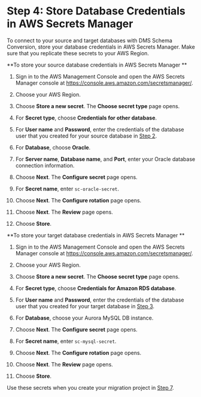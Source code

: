 # Step 4: Store Database Credentials in AWS Secrets Manager<a name="schema-conversion-oracle-aurora-mysql-step-4"></a>

To connect to your source and target databases with DMS Schema Conversion, store your database credentials in AWS Secrets Manager\. Make sure that you replicate these secrets to your AWS Region\.

 **To store your source database credentials in AWS Secrets Manager ** 

1. Sign in to the AWS Management Console and open the AWS Secrets Manager console at [https://console\.aws\.amazon\.com/secretsmanager/](https://console.aws.amazon.com/secretsmanager/)\.

1. Choose your AWS Region\.

1. Choose **Store a new secret**\. The **Choose secret type** page opens\.

1. For **Secret type**, choose **Credentials for other database**\.

1. For **User name** and **Password**, enter the credentials of the database user that you created for your source database in [Step 2](schema-conversion-oracle-aurora-mysql-step-2.md)\.

1. For **Database**, choose **Oracle**\.

1. For **Server name**, **Database name**, and **Port**, enter your Oracle database connection information\.

1. Choose **Next**\. The **Configure secret** page opens\.

1. For **Secret name**, enter `sc-oracle-secret`\.

1. Choose **Next**\. The **Configure rotation** page opens\.

1. Choose **Next**\. The **Review** page opens\.

1. Choose **Store**\.

 **To store your target database credentials in AWS Secrets Manager ** 

1. Sign in to the AWS Management Console and open the AWS Secrets Manager console at [https://console\.aws\.amazon\.com/secretsmanager/](https://console.aws.amazon.com/secretsmanager/)\.

1. Choose your AWS Region\.

1. Choose **Store a new secret**\. The **Choose secret type** page opens\.

1. For **Secret type**, choose **Credentials for Amazon RDS database**\.

1. For **User name** and **Password**, enter the credentials of the database user that you created for your target database in [Step 3](schema-conversion-oracle-aurora-mysql-step-3.md)\.

1. For **Database**, choose your Aurora MySQL DB instance\.

1. Choose **Next**\. The **Configure secret** page opens\.

1. For **Secret name**, enter `sc-mysql-secret`\.

1. Choose **Next**\. The **Configure rotation** page opens\.

1. Choose **Next**\. The **Review** page opens\.

1. Choose **Store**\.

Use these secrets when you create your migration project in [Step 7](schema-conversion-oracle-aurora-mysql-step-7.md)\.